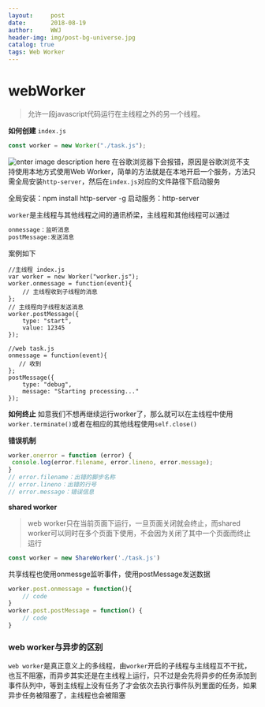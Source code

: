 ```yaml
---
layout:     post
date:       2018-08-19
author:     WWJ
header-img: img/post-bg-universe.jpg
catalog: true
tags: Web Worker
---
```


# webWorker
> 允许一段javascript代码运行在主线程之外的另一个线程。

**如何创建**
`index.js`
```javascript
const worker = new Worker("./task.js");
```
![enter image description here](https://image.ibb.co/m4qjhp/error.png)
在谷歌浏览器下会报错，原因是谷歌浏览不支持使用本地方式使用Web Worker，简单的方法就是在本地开启一个服务，方法只需全局安装`http-server`，然后在`index.js`对应的文件路径下启动服务

全局安装：npm install http-server -g
启动服务：http-server

`worker`是主线程与其他线程之间的通讯桥梁，主线程和其他线程可以通过
```javascript
onmessage：监听消息
postMessage:发送消息
```
案例如下
```
//主线程 index.js
var worker = new Worker("worker.js");
worker.onmessage = function(event){
    // 主线程收到子线程的消息
};
// 主线程向子线程发送消息
worker.postMessage({
    type: "start",
    value: 12345
});

//web task.js
onmessage = function(event){
   // 收到
};
postMessage({
    type: "debug",
    message: "Starting processing..."
});
```

**如何终止**
如意我们不想再继续运行worker了，那么就可以在主线程中使用`worker.terminate()`或者在相应的其他线程使用`self.close()`

**错误机制**
```javascript
worker.onerror = function (error) {
 console.log(error.filename, error.lineno, error.message);
}
// error.filename：出错的脚步名称
// error.lineno：出错的行号
// error.message：错误信息
```
**shared worker**
> web worker只在当前页面下运行，一旦页面关闭就会终止，而shared worker可以同时在多个页面下使用，不会因为关闭了其中一个页面而终止运行

```javascript
const worker = new ShareWorker('./task.js')
```
共享线程也使用onmessge监听事件，使用postMessage发送数据
```javascript
worker.post.onmessage = function(){
	// code
}
worker.post.postMessage = function() {
	// code
}
```

### web worker与异步的区别
`web worker`是真正意义上的多线程，由`worker`开启的子线程与主线程互不干扰，也互不阻塞，而异步其实还是在主线程上运行，只不过是会先将异步的任务添加到事件队列中，等到主线程上没有任务了才会依次去执行事件队列里面的任务，如果异步任务被阻塞了，主线程也会被阻塞
